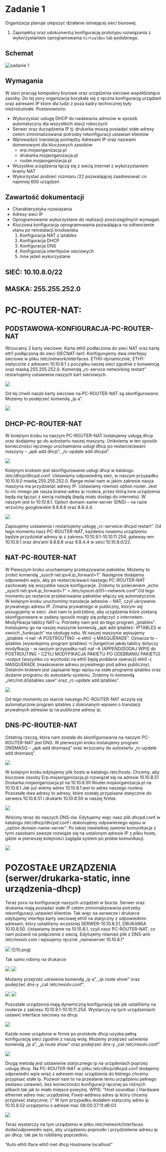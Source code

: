 # Zadanie 1

Organizacja planuje ulepszyć działanie istniejącej sieci biurowej.

1. Zaprojektuj oraz udokumentuj konfigurację prototypu rozwiązania z wykorzystaniem oprogramowania ``VirtualBox`` lub podobnego. 

## Schemat

![zadanie 1](office.svg)

## Wymagania

W sieci pracują komputery biurowe oraz urządzenia siecowe współdzielące zasoby. Do tej pory organizacja borykała się z ręczna konfiguracją urządzeń oraz adresami IP które dla ludzi z poza kadry technicznej były niezrozumiałe. Postanowiono:

* Wykorzystać usługę DHCP do nadawania adresów w sposób automatyczny dla wszystkich stacji roboczych
* Serwer oraz durządzenia IP tj: drukarka muszą posiadać stałe adresy celem zminimalizowanai potrzeby rekonfiguracji ustawiań klientów
* Wprowadzić translację pomiędzy Adresami IP oraz nazwami domenowymi dla kluczowych zasobów
   - erp.mojaorganizacja.pl
   - drukarka.mojaorganizacja.pl
   - router.mojaorganizacja.pl
* Wszystkie urządzenia łączą się z siecią internet z wykorzystaniem bramy NAT
* Wykorzystać podsieć rozmiaru /22 pozwalającej zaadresować co najmniej 600 urządzeń

## Zawartość dokumentacji

 * Charakterystyka rozwiazania 
 * Adresy sieci IP
 * Oprogramowanie wykorzystane do realizacji poszczególnych wymagań
 * Kluczowa konfiguracja oprogramowania pozwalająca na odtworzenie stanu po reinstalacji środowiska
    1. Konfiguracja NAT z iptables 
    2. Konfiguracja DHCP
    3. Konfiguracja DNS
    4. Konfiguracja interfejsów sieciowych
    5. Inne jeżeli wykorzystane
    
## SIEĆ: 10.10.8.0/22
## MASKA: 255.255.252.0

# PC-ROUTER-NAT:
## PODSTAWOWA-KONFIGURACJA-PC-ROUTER-NAT

Wrzucamy 2 karty sieciowe.
Karta eth0 podłaczona do sieci NAT oraz kartę eth1 podłączoną do sieci SIEĆNAT-lan1.
Konfigurujemy dwa interfejsy sieciowe w pliku /etc/network/interfaces. ETH0-dynamicznie, ETH1-statycznie z adresem 10.10.8.1 z początku naszej sieci zgodnie z konwencją oraz maską 255.255.252.0. 
Komendą „rc-service networking restart” restartujemy ustawienia naszych kart sieciowych.

![](1.png)

Od tej chwili nasze karty sieciowe na PC-ROUTER-NAT są skonfigurowane. Możemy to podejrzeć komendą „ip a”.

![](2.png)

## DHCP-PC-ROUTER-NAT
W kolejnym kroku na naszym PC-ROUTER-NAT instalujemy usługę dhcp oraz dodajemy go do autostartu naszej maszyny. Unikniemy w ten sposób konieczności ręcznego uruchamiania usługi dhcp po restarcie/awarii maszyny – „apk add dhcp”, „rc-update add dhcpd”.

![](3.png)

Kolejnym krokiem jest skonfigurowanie usługi dhcp w katalogu /etc/dhcp/dhcpd.conf.
Ustawiamy odpowiednią sieć, w naszym przypadku 10.10.8.0 maskę 255.255.252.0. Range mówi nam w jakim zakresie nasza maszyna ma przydzielać adresy IP. Ustawiamy również option router. Jest to nic innego jak nasza brama-adres ip routera, przez którą inne urządzenia będą się łączyć z siecią rozległą (będą miały dostęp do internetu). W naszym jest to 10.10.8.1. Option domain-same-server (DNS) – na razie wrzućmy googlowskie 8.8.8.8 oraz 8.8.4.4.

![](4.png)

Zapisujemy ustawienia i restartujemy usługę „rc-serveice dhcpd restart”.
Od tego momentu nasz PC-ROUTER-NAT, każdemu nowemu urządzeniu będzie przydzielał adresy ip z zakresu 10.10.9.1-10.10.11.254, gateway-em 10.10.8.1 oraz dns’ami 8.8.8.8 oraz 8.8.4.4 w seici 10.10.8.0/22.

## NAT-PC-ROUTER-NAT
W Piewszym kroku uruchamiamy przekazywanie pakietów. Możemy to zrobić komendą „sysctl net.ipv4.ip_forward=1”. Następnie dodajemy odpowiedni wpis, aby po restarcie/awarii naszego PC-ROUTER-NAT zachowały się wszystkie nasze konfiguracje.  Zrobimy to poleceniem „echo „sysctl net.ipv4.ip_forward=1” > /etc/syscel.d/01—network.conf”.Od tego momentu po restarcie przekerowanie pakietów włączy się automatycznie.
W kolejnym kroku uruchomimy translacje adresów – NAT, czyli ukrywanie prywatnego adresu IP. Zmiana prywatnego w publiczny, którym się posugujemy w sieci. Jest nam to potrzebne, aby urządzenia które zostaną skonfigurowane w zadany sposób mogły się połączyć z internetem. 
Modyfikacja tablicy NAT-u.
Potrzeby nam jest do tego program „iptables”. Instalujemy go na naszej maszynie komendą „apk add iptables’.
IPTABLES w swoich „funkcjach” ma obsługę natu. 
W naszej maszynie wpisujemy „iptables –t nat –A POSTROUTING –o eth0 –j MASQUERADE”. Oznacza to – iptables (wywołujemy program iptables) –t (target/cel jakiej tablicy dotyczy modyfkacja - w naszym przypadku nat) nat –A (APPEND/DODAJ WPIS do POSTROUTING – CZYLI MODYFIKACJA PAKIETU PO ODEBRANIU PAKIETU) –output (wszystko co wychodzi na eth0 będą poddane operacji) eth0 –j MASQUERADE (maskowanie adresu prywatnego pod adres publiczny).
Ostatnim krokiem jest zapisanie tego wpisu na stałe programie iptables oraz dodanie programu do autostartu systemu. Zrobimy to komendą „/etc/init.d/iptables save” oraz  „rc-update add iptables”.

![](5.png)

Od tego momentu po starcie naszego PC-ROUTER-NAT wczyta się automatycznie program iptables z dokonanym wpisem o translacji prywatnych adresów ip na publiczne adresy ip.

## DNS-PC-ROUTER-NAT
Ostatnią rzeczą, która nam została do skonfigurowania na naszym PC-ROUTER-NAT jest DNS.
W pierwszym kroku instalujemy program DNSMASQ – „apk add dnsmasq” oraz wrzucamy do autostartu „rc-update add dnsmasq”.

![](6.png)

W kolejnym kroku edytujemy plik hosts w katalogu /etc/hosts. Chcemy, aby kluczowe zasoby 
Erp.mojaorganizacja.pl rozwiązał się na adresie 10.10.8.51
Drukarka.mojaorganizacja.pl na 10.10.8.50
Router.mojaorganizacja.pl na 10.10.8.1
Jak już wiemy adres 10.10.8.1 jest to adres naszego routera. Pozostałe dwa adresy to adresy, które zostały przypisane statycznie do serwera 10.10.8.51 i drukarki 10.10.8.50 w naszej firmie. 

![](7.png)

Wróćmy teraz do naszych DNS-ów. Edytujemy więc nasz plik dhcpd.conf w katalogu /etc/dhcp/dhcpd.conf i dokonujemy odpowieniego wpisu w „option domain-name-server”. Po takiej niewielkiej zaminie komunikacja z tymi zasobami zawsze rozwiąże się na ustalonym adresie IP z pliku hosts, gdzie w pierwszej kolejności zagląda system po próbie komunikacji. 

![](8.png)

# POZOSTAŁE URZĄDZENIA (serwer/drukarka-static, inne urządzenia-dhcp)
Teraz pora na konfiguracje naszych urządzeń w biurze. Serwer oraz drukarka mają posiadać stałe IP celem zminimalizowania potrzeby rekonfiguracji ustawień klientów. Tak więc na serwerze i drukarce edytujemy interfejs karty sieciowej eth0 na statyczny z odpowiednim adresem, który ustaliliśmy wcześniej SERWER-10.10.8.51, DRUKARKA 10.10.8.50. Ustawiamy brame na 10.10.8.1, czyli nasz PC-ROUTER-NAT, co nam pozwoli na połączenie z siecią. Edytujemy również plik z DNS-ami /etc/resolv.com i wpsujemy ręcznie „nameserver 10.10.8.1” 

![](9.png)
![]10.png)
 
Tak samo robimy na drukarce: 

![](11.png)
![](12.png)
 
Możemy przejrzeć ustwienia komendą „ip a”, „ip route show” oraz podejrzeć dns-y „cat /etc/resolv.conf”. 

![](13.png)
![](14.png)
 
Pozostałe urządzenia mają dynamiczną konfigurację tak jak ustaliliśmy na routerze z zakresu 10.10.9.1-10.10.11.254. Wystarczy na tych urządzeniach ustawić interface sieciowy na dhcp.

![](15.png)

Każde nowe urządenie w firmie po protokole dhcp uzyska pełną konfigurację sieci zgodnie z naszą wolą. Możemy przejrzeć ustwienia komendą „ip a”, „ip route show” oraz podejrzeć dns-y „cat /etc/resolv.conf” 

![](16.png)

Drugą metodą jest ustawienie statycznego ip na urządeniach poprzez usługę dhcp. Na PC-ROUTER-NAT w pliku /etc/dhcp/dhcpd.conf dodajemy odpowiedni wpis wraz z adresem mac urządzenia do którego chcemy przypisać stałe ip. Pozwoli nam to na przesłanie temu urządzeniu pełnego zestawu ustawień, bez konieczności konfiguracji ręcznej po różnych plikach tak jak to miało miejsce powyżej.
WPIS: 
“Host soundbar {
Hardware ethernet adres mac urządzenia;
Fixed-address adres ip który chcemy przypisać statycznie;
}”
W tym przypadku dodałem statyczny adres ip 10.10.8.52 urządzeniu o adresie mac 08:00:27:1f:d6:03 

![](17.png)

Teraz wystarczy na tym urządzeniu w pliku /etc/network/interfaces dodaćodpowiedni wpis, aby urządzeniu poprosiło i przydzielenie adresu ip po dhcp, tak jak to robiliśmy poprzednio.

“Auto eth0
Iface eth0 inet dhcp
Hostname localhost”
